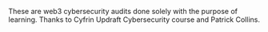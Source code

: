 These are web3 cybersecurity audits done solely with the purpose of learning. Thanks to Cyfrin Updraft Cybersecurity course and Patrick Collins.
